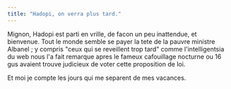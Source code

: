 ```yaml
---
title: "Hadopi, on verra plus tard."
---
```


Mignon, Hadopi est parti en vrille, de facon un peu inattendue, et bienvenue.
Tout le monde semble se payer la tete de la pauvre ministre Albanel ; y
compris "ceux qui se reveillent trop tard" comme l'intelligentsia du web nous
l'a fait remarque apres le fameux cafouillage nocturne ou 16 gus avaient
trouve judicieux de voter cette proposition de loi.

Et moi je compte les jours qui me separent de mes vacances.

